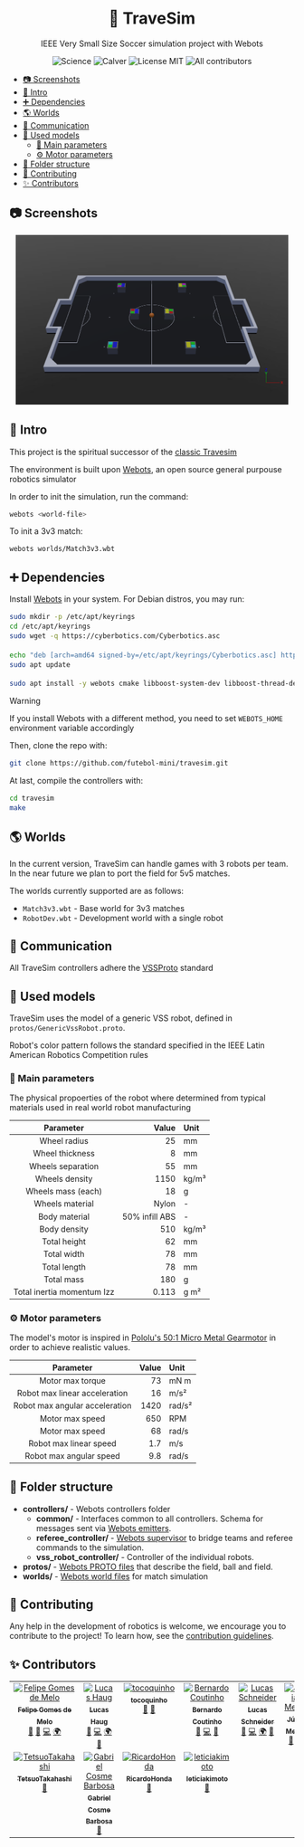 <h1 align="center">🥅 TraveSim</h1>
<p align="center">IEEE Very Small Size Soccer simulation project with Webots</p>

<p align="center">

<img alt="Science" src="https://img.shields.io/badge/Built_with-Science-orange?style=for-the-badge&labelColor=e46c17&color=d35b09">

<img src="https://img.shields.io/badge/calver-YY.0M.MINOR-blue?style=for-the-badge" href="https://calver.org/" alt="Calver" />

<img src="https://img.shields.io/badge/License-MIT-blue?style=for-the-badge" href="./LICENSE.md" alt="License MIT" />

<!-- ALL-CONTRIBUTORS-BADGE:START - Do not remove or modify this section -->
<img src="https://img.shields.io/badge/all_contributors-11-orange.svg?style=for-the-badge" href="#-contributors" alt="All contributors"/>
<!-- ALL-CONTRIBUTORS-BADGE:END -->

</p>

<!-- TOC -->

- [📷 Screenshots](#-screenshots)
- [🎈 Intro](#-intro)
- [➕ Dependencies](#-dependencies)
- [🌎 Worlds](#-worlds)
- [📣 Communication](#-communication)
- [📏 Used models](#-used-models)
  - [📜 Main parameters](#-main-parameters)
  - [⚙️ Motor parameters](#️-motor-parameters)
- [📁 Folder structure](#-folder-structure)
- [📝 Contributing](#-contributing)
- [✨ Contributors](#-contributors)

<!-- /TOC -->

## 📷 Screenshots

<p align="center">
  <img height=300px src="./docs/Match3v3.png" alt="Match3v3"/>
</p>

## 🎈 Intro

This project is the spiritual successor of the [classic Travesim](https://github.com/ThundeRatz/travesim)

The environment is built upon [Webots](https://cyberbotics.com/), an open source general purpouse robotics simulator

In order to init the simulation, run the command:

```bash
webots <world-file>
```

To init a 3v3 match:

```bash
webots worlds/Match3v3.wbt
```

## ➕ Dependencies

Install [Webots](https://cyberbotics.com/doc/guide/installation-procedure#installing-the-debian-package-with-the-advanced-packaging-tool-apt) in your system. For Debian distros, you may run:

```bash
sudo mkdir -p /etc/apt/keyrings
cd /etc/apt/keyrings
sudo wget -q https://cyberbotics.com/Cyberbotics.asc

echo "deb [arch=amd64 signed-by=/etc/apt/keyrings/Cyberbotics.asc] https://cyberbotics.com/debian binary-amd64/" | sudo tee /etc/apt/sources.list.d/Cyberbotics.list
sudo apt update

sudo apt install -y webots cmake libboost-system-dev libboost-thread-dev protobuf-compiler
```

> [!WARNING]
> If you install Webots with a different method, you need to set `WEBOTS_HOME` environment variable accordingly

Then, clone the repo with:

```bash
git clone https://github.com/futebol-mini/travesim.git
```

At last, compile the controllers with:

```bash
cd travesim
make
```

## 🌎 Worlds

In the current version, TraveSim can handle games with 3 robots per team. In the near future we plan to port the field for 5v5 matches.

The worlds currently supported are as follows:

- `Match3v3.wbt` - Base world for 3v3 matches
- `RobotDev.wbt` - Development world with a single robot

## 📣 Communication

All TraveSim controllers adhere the [VSSProto](https://github.com/futebol-mini/VSSProto) standard

## 📏 Used models

TraveSim uses the model of a generic VSS robot, defined in `protos/GenericVssRobot.proto`.

Robot's color pattern follows the standard specified in the IEEE Latin American Robotics Competition rules

### 📜 Main parameters

The physical propoerties of the robot where determined from typical materials used in real world robot manufacturing

|         Parameter          |          Value | Unit  |
| :------------------------: | -------------: | :---- |
|        Wheel radius        |             25 | mm    |
|      Wheel thickness       |              8 | mm    |
|     Wheels separation      |             55 | mm    |
|       Wheels density       |           1150 | kg/m³ |
|     Wheels mass (each)     |             18 | g     |
|      Wheels material       |          Nylon | \-    |
|       Body material        | 50% infill ABS | \-    |
|        Body density        |            510 | kg/m³ |
|        Total height        |             62 | mm    |
|        Total width         |             78 | mm    |
|        Total length        |             78 | mm    |
|         Total mass         |            180 | g     |
| Total inertia momentum Izz |          0.113 | g m²  |

### ⚙️ Motor parameters

The model's motor is inspired in [Pololu's 50:1 Micro Metal Gearmotor](https://www.pololu.com/product/3073) in order to achieve realistic values.

|           Parameter            | Value | Unit   |
| :----------------------------: | ----: | :----- |
|        Motor max torque        |    73 | mN m   |
| Robot max linear acceleration  |    16 | m/s²   |
| Robot max angular acceleration |  1420 | rad/s² |
|        Motor max speed         |   650 | RPM    |
|        Motor max speed         |   68  | rad/s  |
|     Robot max linear speed     |   1.7 | m/s    |
|    Robot max angular speed     |   9.8 | rad/s  |

## 📁 Folder structure

- **controllers/** - Webots controllers folder
  - **common/** - Interfaces common to all controllers. Schema for messages sent via [Webots emitters](https://www.cyberbotics.com/doc/reference/emitter).
  - **referee_controller/** - [Webots supervisor](https://www.cyberbotics.com/doc/reference/supervisor) to bridge teams and referee commands to the simulation.
  - **vss_robot_controller/** - Controller of the individual robots.
- **protos/** - [Webots PROTO files](https://cyberbotics.com/doc/reference/proto) that describe the field, ball and field.
- **worlds/** - [Webots world files](https://cyberbotics.com/doc/reference/webots-world-files) for match simulation

## 📝 Contributing

Any help in the development of robotics is welcome, we encourage you to contribute to the project! To learn how, see the [contribution guidelines](CONTRIBUTING.md).

## ✨ Contributors

<!-- ALL-CONTRIBUTORS-LIST:START - Do not remove or modify this section -->
<!-- prettier-ignore-start -->
<!-- markdownlint-disable -->
<table>
  <tbody>
    <tr>
      <td align="center" valign="top" width="14.28%"><a href="https://github.com/FelipeGdM"><img src="https://avatars3.githubusercontent.com/u/1054087?v=4?s=100" width="100px;" alt="Felipe Gomes de Melo"/><br /><sub><b>Felipe Gomes de Melo</b></sub></a><br /><a href="https://github.com/futebol-mini/travesim/commits?author=FelipeGdM" title="Documentation">📖</a> <a href="https://github.com/futebol-mini/travesim/pulls?q=is%3Apr+reviewed-by%3AFelipeGdM" title="Reviewed Pull Requests">👀</a> <a href="https://github.com/futebol-mini/travesim/commits?author=FelipeGdM" title="Code">💻</a> <a href="#translation-FelipeGdM" title="Translation">🌍</a></td>
      <td align="center" valign="top" width="14.28%"><a href="https://github.com/LucasHaug"><img src="https://avatars3.githubusercontent.com/u/39196309?v=4?s=100" width="100px;" alt="Lucas Haug"/><br /><sub><b>Lucas Haug</b></sub></a><br /><a href="https://github.com/futebol-mini/travesim/pulls?q=is%3Apr+reviewed-by%3ALucasHaug" title="Reviewed Pull Requests">👀</a> <a href="https://github.com/futebol-mini/travesim/commits?author=LucasHaug" title="Code">💻</a> <a href="#translation-LucasHaug" title="Translation">🌍</a> <a href="https://github.com/futebol-mini/travesim/commits?author=LucasHaug" title="Documentation">📖</a></td>
      <td align="center" valign="top" width="14.28%"><a href="https://github.com/Tocoquinho"><img src="https://avatars2.githubusercontent.com/u/37677881?v=4?s=100" width="100px;" alt="tocoquinho"/><br /><sub><b>tocoquinho</b></sub></a><br /><a href="#ideas-Tocoquinho" title="Ideas, Planning, & Feedback">🤔</a> <a href="https://github.com/futebol-mini/travesim/commits?author=Tocoquinho" title="Documentation">📖</a></td>
      <td align="center" valign="top" width="14.28%"><a href="https://github.com/Berbardo"><img src="https://avatars0.githubusercontent.com/u/48636340?v=4?s=100" width="100px;" alt="Bernardo Coutinho"/><br /><sub><b>Bernardo Coutinho</b></sub></a><br /><a href="https://github.com/futebol-mini/travesim/pulls?q=is%3Apr+reviewed-by%3ABerbardo" title="Reviewed Pull Requests">👀</a> <a href="https://github.com/futebol-mini/travesim/commits?author=Berbardo" title="Code">💻</a> <a href="https://github.com/futebol-mini/travesim/commits?author=Berbardo" title="Documentation">📖</a></td>
      <td align="center" valign="top" width="14.28%"><a href="https://github.com/lucastrschneider"><img src="https://avatars0.githubusercontent.com/u/50970346?v=4?s=100" width="100px;" alt="Lucas Schneider"/><br /><sub><b>Lucas Schneider</b></sub></a><br /><a href="https://github.com/futebol-mini/travesim/pulls?q=is%3Apr+reviewed-by%3Alucastrschneider" title="Reviewed Pull Requests">👀</a> <a href="https://github.com/futebol-mini/travesim/commits?author=lucastrschneider" title="Code">💻</a> <a href="#translation-lucastrschneider" title="Translation">🌍</a> <a href="https://github.com/futebol-mini/travesim/commits?author=lucastrschneider" title="Documentation">📖</a></td>
      <td align="center" valign="top" width="14.28%"><a href="https://github.com/JuliaMdA"><img src="https://avatars1.githubusercontent.com/u/65100162?v=4?s=100" width="100px;" alt="Júlia Mello"/><br /><sub><b>Júlia Mello</b></sub></a><br /><a href="#design-JuliaMdA" title="Design">🎨</a> <a href="#data-JuliaMdA" title="Data">🔣</a></td>
      <td align="center" valign="top" width="14.28%"><a href="https://github.com/ThallesCarneiro"><img src="https://avatars1.githubusercontent.com/u/71659373?v=4?s=100" width="100px;" alt="ThallesCarneiro"/><br /><sub><b>ThallesCarneiro</b></sub></a><br /><a href="#design-ThallesCarneiro" title="Design">🎨</a> <a href="#data-ThallesCarneiro" title="Data">🔣</a></td>
    </tr>
    <tr>
      <td align="center" valign="top" width="14.28%"><a href="https://github.com/TetsuoTakahashi"><img src="https://avatars2.githubusercontent.com/u/38441802?v=4?s=100" width="100px;" alt="TetsuoTakahashi"/><br /><sub><b>TetsuoTakahashi</b></sub></a><br /><a href="#ideas-TetsuoTakahashi" title="Ideas, Planning, & Feedback">🤔</a></td>
      <td align="center" valign="top" width="14.28%"><a href="https://github.com/GabrielCosme"><img src="https://avatars0.githubusercontent.com/u/62270066?v=4?s=100" width="100px;" alt="Gabriel Cosme Barbosa"/><br /><sub><b>Gabriel Cosme Barbosa</b></sub></a><br /><a href="https://github.com/futebol-mini/travesim/pulls?q=is%3Apr+reviewed-by%3AGabrielCosme" title="Reviewed Pull Requests">👀</a></td>
      <td align="center" valign="top" width="14.28%"><a href="https://github.com/RicardoHonda"><img src="https://avatars1.githubusercontent.com/u/62343088?v=4?s=100" width="100px;" alt="RicardoHonda"/><br /><sub><b>RicardoHonda</b></sub></a><br /><a href="https://github.com/futebol-mini/travesim/pulls?q=is%3Apr+reviewed-by%3ARicardoHonda" title="Reviewed Pull Requests">👀</a></td>
      <td align="center" valign="top" width="14.28%"><a href="https://github.com/leticiakimoto"><img src="https://avatars0.githubusercontent.com/u/62733251?v=4?s=100" width="100px;" alt="leticiakimoto"/><br /><sub><b>leticiakimoto</b></sub></a><br /><a href="https://github.com/futebol-mini/travesim/pulls?q=is%3Apr+reviewed-by%3Aleticiakimoto" title="Reviewed Pull Requests">👀</a></td>
    </tr>
  </tbody>
</table>

<!-- markdownlint-restore -->
<!-- prettier-ignore-end -->

<!-- ALL-CONTRIBUTORS-LIST:END -->
